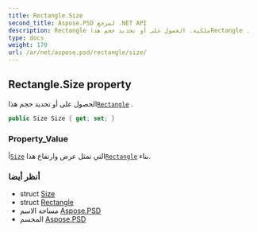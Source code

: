 ```yaml
---
title: Rectangle.Size
second_title: Aspose.PSD لمرجع .NET API
description: Rectangle ملكية. الحصول على أو تحديد حجم هذاRectangle .
type: docs
weight: 170
url: /ar/net/aspose.psd/rectangle/size/
---
```

## Rectangle.Size property

الحصول على أو تحديد حجم هذا[`Rectangle`](../) .

```csharp
public Size Size { get; set; }
```

### Property_Value

أ[`Size`](../../size/) التي تمثل عرض وارتفاع هذا[`Rectangle`](../) بناء.

### أنظر أيضا

* struct [Size](../../size/)
* struct [Rectangle](../)
* مساحة الاسم [Aspose.PSD](../../rectangle/)
* المجسم [Aspose.PSD](../../../)


